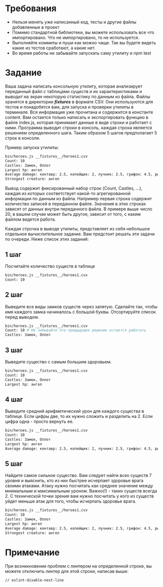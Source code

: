 # Требования

* Нельзя менять уже написанный код, тесты и другие файлы добавленные в проект
* Помимо стандартной библиотеки, вы можете использовать все что импортировано. Что не импортировано, то не используется.
* Выполняйте коммиты и пуши как можно чаще. Так вы будете видеть какие из тестов сработают, а какие нет.
* Во время работы не забывайте запускать саму утилиту и npm test

# Задание

Ваша задача написать консольную утилиту, которая анализирует переданный файл с таблицами существ и их характеристиками и выводит на экран некоторую статистику по данным из файла. Файлы хранятся в директории *__fixtures__* в формате CSV. Они используются для тестов и понадобятся вам, для запуска и проверки утилиты в терминале. Вся информация уже прочитана и содержится в константе content. Вам остается только написать и экспортировать функцию в файле index.js, которая принимает данные в виде строки и работает с ними. Программа выводит строки в консоль, каждая строка является решением определенного шага. Таким образом 5 шагов предполагает 5 строк в консоли.

Пример запуска утилиты:

```bash
bin/heroes.js __fixtures__/heroes1.csv
Count: 10
Castles: Замок, Оплот
Largest hp: ангел
Average damage: кентавр: 2.5, копейщик: 2, лучник: 2.5, грифон: 4.5, рыцарь: 7.5, единорог: 20, дракон: 47.5, монах: 11, кавалерист: 20, ангел: 50
Strongest creature: ангел
```

Вывод содержит фиксированный набор строк (Count, Castles, ...), каждая из которых соответствует какой-то агрегированной информации по данным из файла. Например первая строка содержит количество записей в переданном файле. Значения в этих строках зависят от данных внутри переданного файла. В примере выше число 20, в вашем случае может быть другое, зависит от того, с каким файлом ведется работа.

Каждая строчка в выводе утилиты, представляет из себя небольшое отдельное вычислительное задание. Вам предстоит решать эти задачи по очереди. Ниже список этих заданий:

## 1 шаг

Посчитайте количество существ в таблице

```bash
bin/heroes.js __fixtures__/heroes1.csv
Count: 10
```

## 2 шаг

Выведите все виды замков существ через запятую. Сделайте так, чтобы имя каждого замка начиналось с большой буквы. Отсортируйте список перед выводом.

```bash
bin/heroes.js __fixtures__/heroes1.csv
Count: 10 # Не забывайте что предыдущее решение остается работать
Castles: Замок, Оплот
```

## 3 шаг

Выведите существо с самым большим здоровьем.

```bash
bin/heroes.js __fixtures__/heroes1.csv
Count: 10
Castles: Замок, Оплот
Largest hp: ангел
```

## 4 шаг

Выведите средний арифметический урон для каждого существа в таблице. Если цифры две, то их нужно сложить и разделить на 2. Если цифра одна - просто вернуть ее.

```bash
bin/heroes.js __fixtures__/heroes1.csv
Count: 10
Castles: Замок, Оплот
Largest hp: ангел
Average damage: кентавр: 2.5, копейщик: 2, лучник: 2.5, грифон: 4.5, рыцарь: 7.5, единорог: 20, дракон: 47.5, монах: 11, кавалерист: 20, ангел: 50
```

## 5 шаг

Найдите самое сильное существо. Вам следует найти всех существ 7 уровня и выяснить, кто из них быстрее исчерпает здоровье врага своими атаками. Атаку нужно посчитать как среднее значение между мнимальным и максимальным уроном. Важно(!) - таких существ всегда 2. C технической точки зрения вам нужно посчитать у кого из существ уйдет меньше атак для того, чтобы исчерпать здоровье врага.


```bash
bin/heroes.js __fixtures__/heroes1.csv
Count: 10
Castles: Замок, Оплот
Largest hp: ангел
Average damage: кентавр: 2.5, копейщик: 2, лучник: 2.5, грифон: 4.5, рыцарь: 7.5, единорог: 20, дракон: 47.5, монах: 11, кавалерист: 20, ангел: 50
Strongest creature: ангел
```

# Примечание

При возникновении проблем с линтером на определенной строке, вы можете отключить линтер для этой строки, написав выше:
```bash
// eslint-disable-next-line
```
